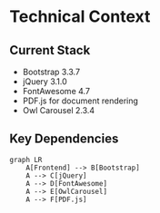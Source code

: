 # Technical Context

## Current Stack
- Bootstrap 3.3.7
- jQuery 3.1.0
- FontAwesome 4.7
- PDF.js for document rendering
- Owl Carousel 2.3.4

## Key Dependencies
```mermaid
graph LR
    A[Frontend] --> B[Bootstrap]
    A --> C[jQuery]
    A --> D[FontAwesome]
    A --> E[OwlCarousel]
    A --> F[PDF.js]
